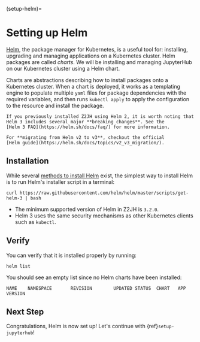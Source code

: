 (setup-helm)=

# Setting up Helm

[Helm](https://helm.sh/), the package manager for Kubernetes, is a useful tool
for: installing, upgrading and managing applications on a Kubernetes cluster.
Helm packages are called _charts_.
We will be installing and managing JupyterHub on our Kubernetes cluster using a Helm chart.

Charts are abstractions describing how to install packages onto a Kubernetes
cluster. When a chart is deployed, it works as a templating engine to populate
multiple `yaml` files for package dependencies with the required variables, and
then runs `kubectl apply` to apply the configuration to the resource and install
the package.

```{note}
If you previously installed Z2JH using Helm 2, it is worth noting that
Helm 3 includes several major **breaking changes**. See the
[Helm 3 FAQ](https://helm.sh/docs/faq/) for more information.

For **migrating from Helm v2 to v3**, checkout the official
[Helm guide](https://helm.sh/docs/topics/v2_v3_migration/).
```

## Installation

While several [methods to install Helm](https://helm.sh/docs/intro/install/) exist, the
simplest way to install Helm is to run Helm's installer script in a terminal:

```
curl https://raw.githubusercontent.com/helm/helm/master/scripts/get-helm-3 | bash
```

- The minimum supported version of Helm in Z2JH is `3.2.0`.
- Helm 3 uses the same security mechanisms as other Kubernetes clients such as `kubectl`.

## Verify

You can verify that it is installed properly by running:

```
helm list
```

You should see an empty list since no Helm charts have been installed:

```
NAME    NAMESPACE       REVISION        UPDATED STATUS  CHART   APP VERSION
```

## Next Step

Congratulations, Helm is now set up! Let's continue with {ref}`setup-jupyterhub`!

